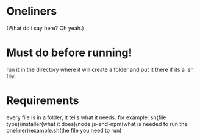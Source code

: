 # Oneliners
(What do i say here? Oh yeah.)

# Must do before running!
run it in the directory where it will create a folder and put it there if its a .sh file!

# Requirements
every file is in a folder, it tells what it needs. for example: sh(file type)/installer(what it does)/node.js-and-npm(what is needed to run the oneliner)/example.sh(the file you need to run)
